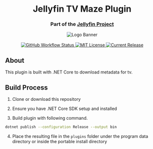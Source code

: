 <h1 align="center">Jellyfin TV Maze Plugin</h1>
<h3 align="center">Part of the <a href="https://jellyfin.media">Jellyfin Project</a></h3>

<p align="center">
<img alt="Logo Banner" src="https://raw.githubusercontent.com/jellyfin/jellyfin-ux/master/branding/SVG/banner-logo-solid.svg?sanitize=true"/>
<br/>
<br/>
<a href="https://github.com/jellyfin/jellyfin-plugin-tvmaze/actions?query=workflow%3A%22Test+Build+Plugin%22">
<img alt="GitHub Workflow Status" src="https://img.shields.io/github/workflow/status/jellyfin/jellyfin-plugin-tvmaze/Test%20Build%20Plugin.svg">
</a>
<a href="https://github.com/jellyfin/jellyfin-plugin-tvmaze">
<img alt="MIT License" src="https://img.shields.io/github/license/jellyfin/jellyfin-plugin-tvmaze.svg"/>
</a>
<a href="https://github.com/jellyfin/jellyfin-plugin-tvmaze/releases">
<img alt="Current Release" src="https://img.shields.io/github/release/jellyfin/jellyfin-plugin-tvmaze.svg"/>
</a>
</p>

## About
This plugin is built with .NET Core to download metadata for tv.

## Build Process

1. Clone or download this repository

2. Ensure you have .NET Core SDK setup and installed

3. Build plugin with following command.

```sh
dotnet publish --configuration Release --output bin
```
4. Place the resulting file in the `plugins` folder under the program data directory or inside the portable install directory
